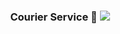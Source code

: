 <p align="center">
  <h3 align="center">Courier Service 🚚 <a href="https://codecov.io/gh/catalanska/courier-service">
  <img src="https://codecov.io/gh/catalanska/courier-service/branch/master/graph/badge.svg" />
</a></h3>
</p>
